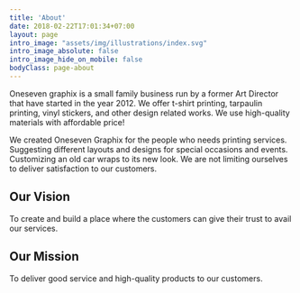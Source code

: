 ```yaml
---
title: 'About'
date: 2018-02-22T17:01:34+07:00
layout: page
intro_image: "assets/img/illustrations/index.svg"
intro_image_absolute: false
intro_image_hide_on_mobile: false    
bodyClass: page-about
---
```


Oneseven graphix is a small family business run by a former Art Director that have started in the year 2012. We offer t-shirt printing, tarpaulin printing, vinyl stickers, and other design related works. We use high-quality materials with affordable price!

We created Oneseven Graphix for the people who needs printing services. Suggesting different layouts and designs for special occasions and events. Customizing an old car wraps to its new look. We are not limiting ourselves to deliver satisfaction to our customers.


## Our Vision

To create and build a place where the customers can give their
trust to avail our services.

## Our Mission

To deliver good service and high-quality products to our customers.

